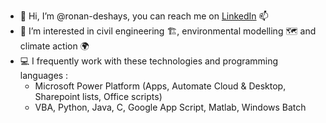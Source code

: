 - 👋 Hi, I’m @ronan-deshays, you can reach me on [LinkedIn](https://www.linkedin.com/in/ronan-deshays/) 📫
- 👀 I’m interested in civil engineering :building_construction:, environmental modelling :world_map: and climate action :earth_africa:
- :computer: I frequently work with these technologies and programming languages :
  - Microsoft Power Platform (Apps, Automate Cloud & Desktop, Sharepoint lists, Office scripts)
  - VBA, Python, Java, C, Google App Script, Matlab, Windows Batch 

<!---
ronan-deshays/ronan-deshays is a ✨ special ✨ repository because its `README.md` (this file) appears on your GitHub profile.
You can click the Preview link to take a look at your changes.
--->
